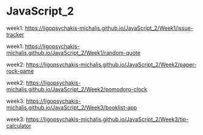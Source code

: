 # JavaScript_2

week1: https://ligopsychakis-michalis.github.io/JavaScript_2/Week1/issue-tracker

week1: https://ligopsychakis-michalis.github.io/JavaScript_2/Week1/random-quote

week2: https://ligopsychakis-michalis.github.io/JavaScript_2/Week2/paper-rock-game

week2: https://ligopsychakis-michalis.github.io/JavaScript_2/Week2/pomodoro-clock

week3: https://ligopsychakis-michalis.github.io/JavaScript_2/Week3/booklist-app

week3: https://ligopsychakis-michalis.github.io/JavaScript_2/Week3/tip-calculator

